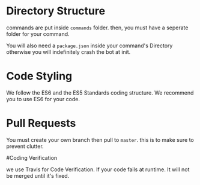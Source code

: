 # Directory Structure

commands are put inside ``commands`` folder.
then, you must have a seperate folder for your command.

You will also need a ``package.json`` inside your command's Directory
otherwise you will indefinitely crash the bot at init.

# Code Styling

We follow the ES6 and the ES5 Standards coding structure. We recommend
you to use ES6 for your code.


# Pull Requests

You must create your own branch then pull to ``master``.
this is to make sure to prevent clutter.

#Coding Verification

we use Travis for Code Verification. If your code fails at runtime.
It will not be merged until it's fixed.